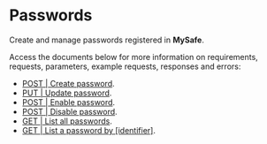# Passwords

Create and manage passwords registered in **MySafe**.


Access the documents below for more information on requirements, requests, parameters, example requests, responses and errors:

- [POST | Create password](/v4/docs/api-post-create-password).
- [PUT | Update password](/v4/docs/api-put-update-password).
- [POST | Enable password](/v4/docs/api-post-enable-password).
- [POST | Disable password](/v4/docs/api-post-disable-password).
- [GET | List all passwords](/v4/docs/api-get-list-all-passwords).
- [GET | List a password by [identifier]](/v4/docs/api-get-list-a-password-by-identifier).

